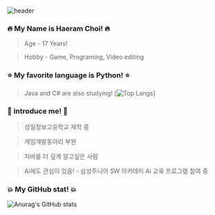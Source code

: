 
![header](https://capsule-render.vercel.app/api?type=waving&color=auto&height=300&section=header&text=Well%20Come&fontSize=90)

### 🔥 My Name is Haeram Choi! 🔥
> Age - 17 Years!

> Hobby - Game, Programing, Video editing
### ⭐ My favorite language is Python! ⭐
>  Java and C# are also studying!
[![Top Langs](https://github-readme-stats.vercel.app/api/top-langs/?username=Ha2ram17ID&layout=compact&theme=dark&langs_count=3swift)]
### 💎 introduce me! 💎
> 성일정보고등학교 재학 중

> 게임개발동아리 부원

> 자바를 더 깊게 알고싶은 사람

> Ai에도 관심이 있음! - 삼성주니어 SW 아카데미 Ai 교육 프로그램 참여 중

### 💥 My GitHub stat! 💥
![Anurag's GitHub stats](https://github-readme-stats.vercel.app/api?username=Ha2ram17&show_icons=true&theme=swift)
<!--
**Ha2ram17/Ha2ram17** is a ✨ _special_ ✨ repository because its `README.md` (this file) appears on your GitHub profile.

Here are some ideas to get you started:

- 🔭 I’m currently working on ...
- 🌱 I’m currently learning ...
- 👯 I’m looking to collaborate on ...
- 🤔 I’m looking for help with ...
- 💬 Ask me about ...
- 📫 How to reach me: ...
- 😄 Pronouns: ...
- ⚡ Fun fact: ...
-->
